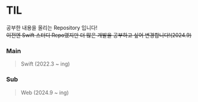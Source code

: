 # TIL

공부한 내용을 올리는 Repository 입니다!
<br>
~~이전엔 Swift 스터디 Repo였지만 더 많은 개발을 공부하고 싶어 변경합니다!(2024.9)~~

### Main
>Swift (2022.3 ~ ing)

### Sub
>Web (2024.9 ~ ing)
